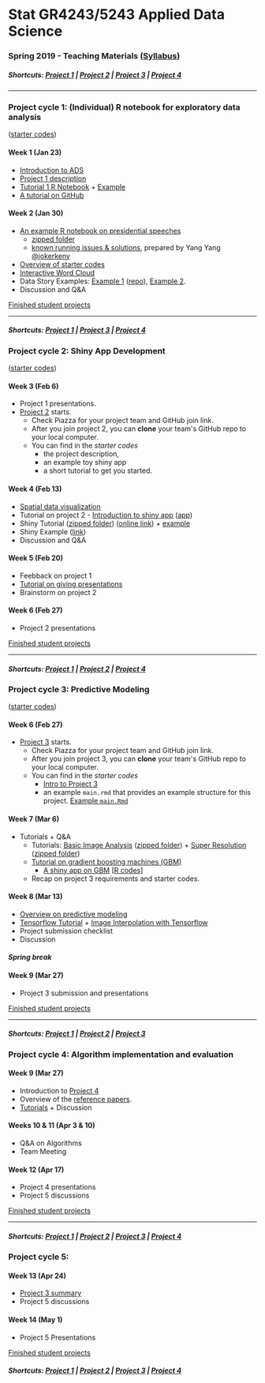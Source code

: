 # Stat GR4243/5243 Applied Data Science
### Spring 2019 - Teaching Materials ([Syllabus](/CourseInfo/G5243_ADS.md))

##### Shortcuts: [Project 1](#project-cycle-1-individual-r-notebook-for-exploratory-data-analysis) | [Project 2](#project-cycle-2-shiny-app-development) | [Project 3](#project-cycle-3-predictive-modeling) | [Project 4](#project-cycle-4-algorithm-implementation-and-evaluation)
----
### Project cycle 1: (Individual) R notebook for exploratory data analysis 
([starter codes](Projects_StarterCodes/Project1-RNotebook))
#### Week 1 (Jan 23)
+ [Introduction to ADS](Tutorials/wk1-Intro.pdf)
+ [Project 1 description](Projects_StarterCodes/Project1-RNotebook/doc/Proj1_desc.md)
+ [Tutorial 1 R Notebook](https://cdn.rawgit.com/TZstatsADS/ADS_Teaching/04f772cb/Tutorials/tutorial_rnotebook.html) + [Example](https://github.com/TZstatsADS/Fall2016-proj1-grp7)
+ [A tutorial on GitHub](Tutorials/wk1-GitHub_simplified)

#### Week 2 (Jan 30)
+ [An example R notebook on presidential speeches](Tutorials/wk2-TextMining) 
    + [zipped folder](Tutorials/wk2-TextMining.zip)
    + [known running issues & solutions](https://gist.github.com/jokerkeny/18c396a00f1e0ab367b9721552013ec7), prepared by Yang Yang [@jokerkeny](https://github.com/jokerkeny)
+ [Overview of starter codes](Projects_StarterCodes/Project1-RNotebook)
+ [Interactive Word Cloud](Tutorials/wk2-TextMining/doc/InteractiveWordCloud.Rmd)
+ Data Story Examples: [Example 1](http://www.columbia.edu/~hl3099/proj1_report.html) ([repo](https://github.com/TZstatsADS/Spring2018-Project1-Hongyu-Li)), [Example 2](https://github.com/TZstatsADS/fall2017-project1-duanshiqi).
+ Discussion and Q&A

[Finished student projects](https://github.com/TZstatsADS?q=Spring2019-Proj1&type=&language=) 

----
##### Shortcuts: [Project 1](#project-cycle-1-individual-r-notebook-for-exploratory-data-analysis) | [Project 3](#project-cycle-3-predictive-modeling) | [Project 4](#project-cycle-4-algorithm-implementation-and-evaluation)

### Project cycle 2: Shiny App Development
([starter codes](Projects_StarterCodes/Project2_ShinyApp))

#### Week 3 (Feb 6)
+ Project 1 presentations.
+ [Project 2](Projects_StarterCodes/Project2_ShinyApp) starts.
  	+ Check Piazza for your project team and GitHub join link.
  	+ After you join project 2, you can **clone** your team's GitHub repo to your local computer. 
  	+ You can find in the *starter codes* 
   		+ the project description, 
   		+ an example toy shiny app 
    	+ a short tutorial to get you started.

#### Week 4 (Feb 13)

+ [Spatial data visualization](Tutorials/wk4-DataVis.pdf)
+ Tutorial on project 2 - [Introduction to shiny app](https://cdn.rawgit.com/TZstatsADS/ADS_Teaching/2551e1df/Projects_startercodes/Project2_OpenData/doc/Tutorial2.html) ([app](Projects_StarterCodes/Project2_ShinyApp/app/))
+ Shiny Tutorial ([zipped folder](Tutorials/wk4-Shiny_tutorial.zip)) ([online link](https://chengliangtang.shinyapps.io/shiny_tutorial_2017fall/)) + [example](Tutorials/wk4-shiny-example.zip)
+ Shiny Example ([link](https://github.com/TZstatsADS/Spring2018-Project2-Group5))
+ Discussion and Q&A

#### Week 5 (Feb 20)
+ Feebback on project 1
+ [Tutorial on giving presentations](Tutorials/MakingPresentation.pdf)
+ Brainstorm on project 2

#### Week 6 (Feb 27)
+ Project 2 presentations

[Finished student projects](https://github.com/TZstatsADS?q=Spring2019-Proj2&type=&language=) 

----
##### Shortcuts: [Project 1](#project-cycle-1-individual-r-notebook-for-exploratory-data-analysis) | [Project 2](#project-cycle-2-shiny-app-development) | [Project 4](#project-cycle-4-algorithm-implementation-and-evaluation)

### Project cycle 3: Predictive Modeling
([starter codes](Projects_StarterCodes/Project3_SuperResolution))

#### Week 6 (Feb 27)
+ [Project 3](Projects_StarterCodes/Project3_SuperResolution/doc/project3_desc.md) starts.
  + Check Piazza for your project team and GitHub join link.
  + After you join project 3, you can **clone** your team's GitHub repo to your local computer. 
  + You can find in the *starter codes* 
    + [Intro to Project 3](Projects_StarterCodes/Project3_SuperResolution/doc/project3_desc.md) 
    + an example `main.rmd` that provides an example structure for this project.  [Example `main.Rmd`](Projects_StarterCodes/Project3_SuperResolution/doc/main.Rmd)

#### Week 7 (Mar 6)
+ Tutorials + Q&A
	+ Tutorials: [Basic Image Analysis](http://tzstatsads.github.io/tutorials/imageanalysis.html) ([zipped folder](Tutorials/wk7-ImageAnalysis.zip)) + [Super Resolution](http://tzstatsads.github.io/tutorials/super_resolution.html) ([zipped folder](Tutorials/wk7-SuperResolution.zip))
	+ [Tutorial on gradient boosting machines (GBM)](Tutorials/wk8-GBM_tutorial.pdf)
		+ [A shiny app on GBM](https://tz33cu.shinyapps.io/Tutorial7-GBM/) [[R codes](https://github.com/tz33cu/Data-Science-with-R/tree/master/Tutorials/Tutorial7-GBM)]
	+ Recap on project 3 requirements and starter codes.

#### Week 8 (Mar 13)
+ [Overview on predictive modeling](Tutorials/wk8-TutorialModelSelection.pdf)
+ [Tensorflow Tutorial](http://tzstatsads.github.io/tutorials/Tensorflow_tutorial/Tensorflow_tutorial.html) + [Image Interpolation with Tensorflow](http://tzstatsads.github.io/tutorials/image_interpolation_tutorial/Image_Interpolation_tutorial.html)
+ Project submission checklist
+ Discussion

#### *Spring break*

#### Week 9 (Mar 27)
+ Project 3 submission and presentations

[Finished student projects](https://github.com/TZstatsADS?q=Spring2019-Proj3&type=&language=) 

----
##### Shortcuts: [Project 1](#project-cycle-1-individual-r-notebook-for-exploratory-data-analysis) | [Project 2](#project-cycle-2-shiny-app-development) | [Project 3](#project-cycle-3-predictive-modeling) 

### Project cycle 4: Algorithm implementation and evaluation
#### Week 9 (Mar 27)
+ Introduction to [Project 4](Projects_StarterCodes/Project4_OCR)
+ Overview of the [reference papers](Projects_StarterCodes/Project4_OCR/doc/paper).
+ [Tutorials](http://htmlpreview.github.io/?https://github.com/TZstatsADS/ADS_Teaching/blob/master/Projects_StarterCodes/Project4_OCR/doc/main.html) + Discussion

#### Weeks 10 & 11 (Apr 3 & 10)
+ Q&A on Algorithms
+ Team Meeting

#### Week 12 (Apr 17)
+ Project 4 presentations
+ Project 5 discussions

[Finished student projects](https://github.com/TZstatsADS?q=Spring2019-Proj4&type=&language=) 

----
##### Shortcuts: [Project 1](#project-cycle-1-individual-r-notebook-for-exploratory-data-analysis) | [Project 2](#project-cycle-2-shiny-app-development) | [Project 3](#project-cycle-3-predictive-modeling) | [Project 4](#project-cycle-4-algorithm-implementation-and-evaluation)

### Project cycle 5: 

#### Week 13 (Apr 24)
+ [Project 3 summary](/Tutorials/wk12-project3summary/)
+ Project 5 discussions

#### Week 14 (May 1)
+ Project 5 Presentations

[Finished student projects](https://github.com/TZstatsADS?q=Spring2019-Proj5&type=&language=) 

##### Shortcuts: [Project 1](#project-cycle-1-individual-r-notebook-for-exploratory-data-analysis) | [Project 2](#project-cycle-2-shiny-app-development) | [Project 3](#project-cycle-3-predictive-modeling) | [Project 4](#project-cycle-4-algorithm-implementation-and-evaluation)
